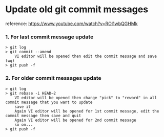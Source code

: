 Update old git commit messages
===

reference: https://www.youtube.com/watch?v=ROl1wbQGHMk

### 1. For last commit message update
    > git log
    > git commit --amend
        VI editor will be opened then edit the commit message and save (wq)
    > git push -f

### 2. For older commit messages update
    > git log
    > git rebase -i HEAD~2
        VI editor will be opened then change "pick" to "reword" in all commit message that you want to update
        save it
        Again VI editor will be opened for 1st commit message, edit the commit message then save and quit
        Again VI editor will be opened for 2nd commit message
        so on...
    > git push -f
